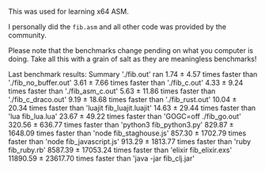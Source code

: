 This was used for learning x64 ASM. 

I personally did the `fib.asm` and all other code was provided by the community.

Please note that the benchmarks change pending on what you computer is doing. Take all this with a grain of salt as they are meaningless benchmarks!

Last benchmark results:
Summary
'./fib.out' ran
1.74 ± 4.57 times faster than './fib_no_buffer.out'
3.61 ± 7.66 times faster than './fib_c.out'
4.33 ± 9.24 times faster than './fib_asm_c.out'
5.63 ± 11.86 times faster than './fib_c_draco.out'
9.19 ± 18.68 times faster than './fib_rust.out'
10.04 ± 20.34 times faster than 'luajit fib_luajit.luajit'
14.63 ± 29.44 times faster than 'lua fib_lua.lua'
23.67 ± 49.22 times faster than 'GOGC=off ./fib_go.out'
320.56 ± 636.77 times faster than 'python3 fib_python3.py'
829.87 ± 1648.09 times faster than 'node fib_staghouse.js'
857.30 ± 1702.79 times faster than 'node fib_javascript.js'
913.29 ± 1813.77 times faster than 'ruby fib_ruby.rb'
8587.39 ± 17053.24 times faster than 'elixir fib_elixir.exs'
11890.59 ± 23617.70 times faster than 'java -jar fib_clj.jar'
